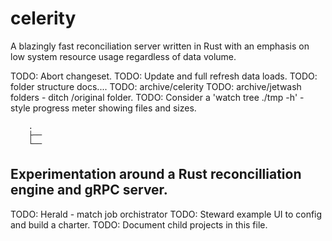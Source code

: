 # celerity
A blazingly fast reconciliation server written in Rust with an emphasis on low system resource usage regardless of data volume.

TODO: Abort changeset.
TODO: Update and full refresh data loads.
TODO: folder structure docs....
TODO: archive/celerity
TODO: archive/jetwash folders - ditch /original folder.
TODO: Consider a 'watch tree ./tmp -h' - style progress meter showing files and sizes.


```
    .
    ├──
    └── 
```

## Experimentation around a Rust reconcilliation engine and gRPC server.
TODO: Herald - match job orchistrator
TODO: Steward example UI to config and build a charter.
TODO: Document child projects in this file.